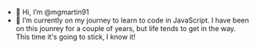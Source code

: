 - 👋 Hi, I’m @mgmartin91
- 🌱 I’m currently on my journey to learn to code in JavaScript. I have been on this jounrey for a couple of years, but life tends to get in the way.
      This time it's going to stick, I know it!
      
<!---
mgmartin91/mgmartin91 is a ✨ special ✨ repository because its `README.md` (this file) appears on your GitHub profile.
You can click the Preview link to take a look at your changes.
--->
